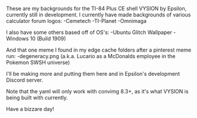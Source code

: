 These are my backgrounds for the TI-84 Plus CE shell VYSION by Epsilon, currently still
in development. I currently have made backgrounds of various calculator forum logos:
 -Cemetech
 -TI-Planet
 -Omnimaga

I also have some others based off of OS's:
 -Ubuntu Glitch Wallpaper
 -Windows 10 (Build 1909)

And that one meme I found in my edge cache folders after a pinterest meme run:
 -degeneracy.png (a.k.a. Lucario as a McDonalds employee in the Pokemon SWSH universe)

I'll be making more and putting them here and in Epsilon's development Discord server.

Note that the yaml will only work with convimg 8.3+, as it's what VYSION is being built
with currently.

Have a bizzare day!
